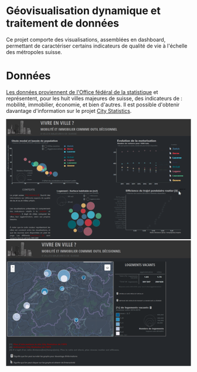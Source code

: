 # Géovisualisation dynamique et traitement de données

Ce projet comporte des visualisations, assemblées en dashboard, permettant de caractériser certains indicateurs de qualité de vie à l'échelle des métropoles suisse.


# Données

[Les données proviennent de l'Office fédéral de la statistique](https://www.bfs.admin.ch/bfs/fr/home/statistiques/themes-transversaux/city-statistics.html) et représentent, pour les huit villes majeures  de suisse, des indicateurs de : mobilité, immobilier, économie, et bien d'autres. Il est possible d'obtenir davantage d'information sur le projet [City Statistics](https://www.pxweb.bfs.admin.ch/pxweb/fr/px-x-0902020300_101/px-x-0902020300_101/px-x-0902020300_101.px).

![Partie 1 du dashboard](https://github.com/Mathiaslauber/geovis_qualite_vie_suisse/blob/main/images/1.PNG "Partie 1 du dashboard")
![partie 2 du dashboard](https://github.com/Mathiaslauber/geovis_qualite_vie_suisse/blob/main/images/2.PNG "Partie 2 du dashboard")
